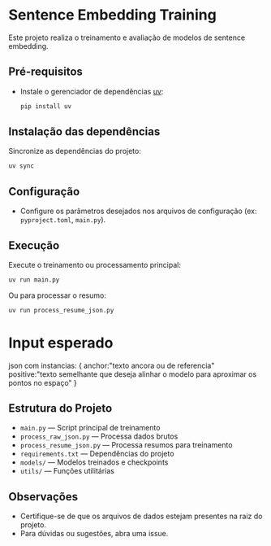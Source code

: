 

# Sentence Embedding Training

Este projeto realiza o treinamento e avaliação de modelos de sentence embedding.

## Pré-requisitos

- Instale o gerenciador de dependências [uv](https://github.com/astral-sh/uv):
	```bash
	pip install uv
	```

## Instalação das dependências

Sincronize as dependências do projeto:
```bash
uv sync
```

## Configuração

- Configure os parâmetros desejados nos arquivos de configuração (ex: `pyproject.toml`, `main.py`).

## Execução

Execute o treinamento ou processamento principal:
```bash
uv run main.py
```

Ou para processar o resumo:
```bash
uv run process_resume_json.py
```

# Input esperado

json com instancias:
{
    anchor:"texto ancora ou de referencia"
    positive:"texto semelhante que deseja alinhar o modelo para aproximar os pontos no espaço"
}

## Estrutura do Projeto

- `main.py` — Script principal de treinamento
- `process_raw_json.py` — Processa dados brutos
- `process_resume_json.py` — Processa resumos para treinamento
- `requirements.txt` — Dependências do projeto
- `models/` — Modelos treinados e checkpoints
- `utils/` — Funções utilitárias

## Observações

- Certifique-se de que os arquivos de dados estejam presentes na raiz do projeto.
- Para dúvidas ou sugestões, abra uma issue.